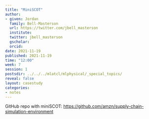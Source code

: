 ```yaml
---
title: "MiniSCOT"
author:
- given: Jordan
  family: Bell-Masterson
  url: https://twitter.com/jbell_masterson
  institute:
  twitter: jbell_masterson
  gscholar:
  orcid:
date: 2021-11-19
published: 2021-11-19
time: "12:00"
week: 7
session: 1
postsdir: ../../../mlatcl/mlphysical/_special_topics/
reveal: false
layout: casestudy
categories:
- notes
---
```



GitHub repo with miniSCOT: <https://github.com/amzn/supply-chain-simulation-environment>

